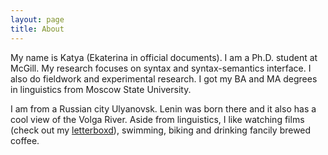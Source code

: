 ```yaml
---
layout: page
title: About
---
```


My name is Katya (Ekaterina in official documents). I am a Ph.D. student at McGill. My research focuses on syntax and syntax-semantics interface. I also do fieldwork and experimental research. I got my BA and MA degrees in linguistics from Moscow State University. 

I am from a Russian city Ulyanovsk. Lenin was born there and it also has a cool view of the Volga River. Aside from linguistics, I like watching films (check out my <a href="https://letterboxd.com/simbir/">letterboxd</a>), swimming, biking and drinking fancily brewed coffee. 